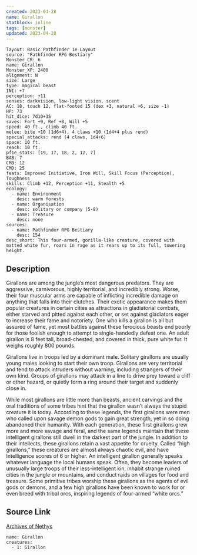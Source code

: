 ```yaml
---
created: 2023-04-28
name: Girallon
statblock: inline
tags: [monster]
updated: 2023-04-28
---
```

```statblock
layout: Basic Pathfinder 1e Layout
source: "Pathfinder RPG Bestiary"
Monster_CR: 6
name: Girallon
Monster_XP: 2400
alignment: N
size: Large
type: magical beast
INI: +7
perception: +11
senses: darkvision, low-light vision, scent
AC: 18, touch 12, flat-footed 15 (dex +3, natural +6, size -1)
HP: 73
hit_dice: 7d10+35
saves: Fort +9, Ref +8, Will +5
speed: 40 ft., climb 40 ft.
melee: bite +10 (1d6+4), 4 claws +10 (1d4+4 plus rend)
special_attacks: rend (4 claws, 1d4+6)
space: 10 ft.
reach: 10 ft.
pf1e_stats: [19, 17, 18, 2, 12, 7]
BAB: 7
CMB: 12
CMD: 25
feats: Improved Initiative, Iron Will, Skill Focus (Perception), Toughness
skills: Climb +12, Perception +11, Stealth +5
ecology:
  - name: Environment
    desc: warm forests
  - name: Organisation
    desc: solitary or company (5-8)
  - name: Treasure
    desc: none
sources:
  - name: Pathfinder RPG Bestiary
    desc: 154
desc_short: This four-armed, gorilla-like creature, covered with matted white fur, roars in rage as it rears up to its full, towering height.
```
## Description
Girallons are among the jungle’s most dangerous predators. They are aggressive, carnivorous, highly territorial, and incredibly strong. Worse, their four muscular arms are capable of inflicting incredible damage on anything that falls into their clutches. Their exotic appearance makes them popular creatures in certain cities as attractions in gladiatorial combats, either starved and pitted against each other, or set against gladiators eager to increase their fame and notoriety. One who kills a girallon is all but assured of fame, yet most battles against these ferocious beasts end poorly for those foolish enough to attempt to single-handedly defeat one. An adult girallon is 8 feet tall, broad-chested, and covered in thick, pure white fur. It weighs roughly 800 pounds.

Girallons live in troops led by a dominant male. Solitary girallons are usually young males looking to start their own troop. Girallons are very territorial and tend to attack intruders without warning, including strangers of their own kind. Groups of girallons may attack in a line to drive prey toward a cliff or other hazard, or quietly form a ring around their target and suddenly close in.

While most girallons are little more than beasts, ancient carvings and the oral traditions of some tribes hint that the girallon wasn’t always the stupid creature it is today. According to these legends, the first girallons were men who called upon savage demon gods to gain great strength, yet in so doing abandoned their humanity. With each generation, these first girallons grew more and more savage and feral, and the same legends maintain that these intelligent girallons still dwell in the darkest part of the jungle. In addition to their intellects, these girallons retain a vast appetite for cruelty. Called “high girallons,” these creatures are almost always chaotic evil, and have Intelligence scores of 6 or higher. An intelligent girallon generally speaks whatever language the local humans speak. Often, they become leaders of unusually large troops of their less-intelligent kin, inhabit strange ruined cities in the jungle or mountains, and conduct raids on villages for food and treasure. Some primitive tribes worship these girallons as the agents of evil gods or demons, and a few high girallons have been known to work for or even breed with tribal orcs, inspiring legends of four-armed “white orcs.”
## Source Link
[Archives of Nethys](https://aonprd.com/MonsterDisplay.aspx?ItemName=Girallon)
```encounter-table
name: Girallon
creatures:
  - 1: Girallon
```
